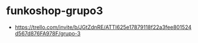 # funkoshop-grupo3
- https://trello.com/invite/b/JGtZdnRE/ATTI625e17879118f22a3fee801524d567d876FA978F/grupo-3

